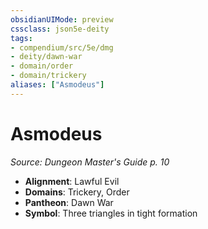 ```yaml
---
obsidianUIMode: preview
cssclass: json5e-deity
tags:
- compendium/src/5e/dmg
- deity/dawn-war
- domain/order
- domain/trickery
aliases: ["Asmodeus"]
---
```

# Asmodeus
*Source: Dungeon Master's Guide p. 10* 

- **Alignment**: Lawful Evil
- **Domains**: Trickery, Order
- **Pantheon**: Dawn War
- **Symbol**: Three triangles in tight formation